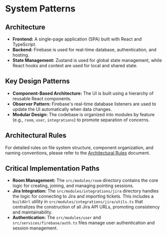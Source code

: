 # System Patterns

## Architecture

- **Frontend:** A single-page application (SPA) built with React and TypeScript.
- **Backend:** Firebase is used for real-time database, authentication, and hosting.
- **State Management:** Zustand is used for global state management, while React hooks and context are used for local and shared state.

## Key Design Patterns

- **Component-Based Architecture:** The UI is built using a hierarchy of reusable React components.
- **Observer Pattern:** Firebase's real-time database listeners are used to update the UI automatically when data changes.
- **Modular Design:** The codebase is organized into modules by feature (e.g., `room`, `user`, `integrations`) to promote separation of concerns.

## Architectural Rules

For detailed rules on file system structure, component organization, and naming conventions, please refer to the [Architectural Rules](./architectural-rules.md) document.

## Critical Implementation Paths

- **Room Management:** The `src/modules/room` directory contains the core logic for creating, joining, and managing pointing sessions.
- **Jira Integration:** The `src/modules/integrations/jira` directory handles the logic for connecting to Jira and importing tickets. This includes a `buildUrl` utility in `src/modules/integrations/jira/utils.ts` that centralizes the construction of all Jira API URLs, promoting consistency and maintainability.
- **Authentication:** The `src/modules/user` and `src/services/firebase/auth.ts` files manage user authentication and session management.
